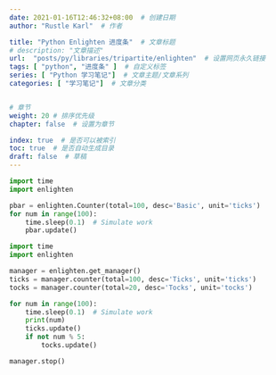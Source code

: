 ```yaml
---
date: 2021-01-16T12:46:32+08:00  # 创建日期
author: "Rustle Karl"  # 作者

title: "Python Enlighten 进度条"  # 文章标题
# description: "文章描述"
url:  "posts/py/libraries/tripartite/enlighten"  # 设置网页永久链接
tags: [ "python", "进度条" ]  # 自定义标签
series: [ "Python 学习笔记"]  # 文章主题/文章系列
categories: [ "学习笔记"]  # 文章分类


# 章节
weight: 20 # 排序优先级
chapter: false  # 设置为章节

index: true  # 是否可以被索引
toc: true  # 是否自动生成目录
draft: false  # 草稿
---
```


```python
import time
import enlighten

pbar = enlighten.Counter(total=100, desc='Basic', unit='ticks')
for num in range(100):
    time.sleep(0.1)  # Simulate work
    pbar.update()
```

```python
import time
import enlighten

manager = enlighten.get_manager()
ticks = manager.counter(total=100, desc='Ticks', unit='ticks')
tocks = manager.counter(total=20, desc='Tocks', unit='tocks')

for num in range(100):
    time.sleep(0.1)  # Simulate work
    print(num)
    ticks.update()
    if not num % 5:
        tocks.update()

manager.stop()
```


```python

```


```python

```


```python

```


```python

```


```python

```


